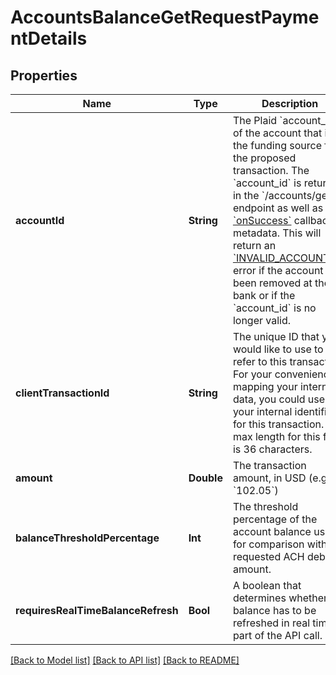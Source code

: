 # AccountsBalanceGetRequestPaymentDetails

## Properties
Name | Type | Description | Notes
------------ | ------------- | ------------- | -------------
**accountId** | **String** | The Plaid &#x60;account_id&#x60; of the account that is the funding source for the proposed transaction. The &#x60;account_id&#x60; is returned in the &#x60;/accounts/get&#x60; endpoint as well as the [&#x60;onSuccess&#x60;](/docs/link/ios/#link-ios-onsuccess-linkSuccess-metadata-accounts-id) callback metadata.  This will return an [&#x60;INVALID_ACCOUNT_ID&#x60;](/docs/errors/invalid-input/#invalid_account_id) error if the account has been removed at the bank or if the &#x60;account_id&#x60; is no longer valid. | [optional] 
**clientTransactionId** | **String** | The unique ID that you would like to use to refer to this transaction. For your convenience mapping your internal data, you could use your internal identifier for this transaction. The max length for this field is 36 characters. | [optional] 
**amount** | **Double** | The transaction amount, in USD (e.g. &#x60;102.05&#x60;) | [optional] 
**balanceThresholdPercentage** | **Int** | The threshold percentage of the account balance used for comparison with the requested ACH debit amount. | [optional] [default to 90]
**requiresRealTimeBalanceRefresh** | **Bool** | A boolean that determines whether the balance has to be refreshed in real time as part of the API call. | [optional] 

[[Back to Model list]](../README.md#documentation-for-models) [[Back to API list]](../README.md#documentation-for-api-endpoints) [[Back to README]](../README.md)



